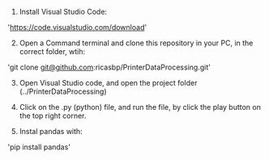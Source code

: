 1. Install Visual Studio Code:

'https://code.visualstudio.com/download'

2. Open a Command terminal and clone this repository in your PC, in the correct folder, wtih:

'git clone git@github.com:ricasbp/PrinterDataProcessing.git'

3. Open Visual Studio code, and open the project folder (../PrinterDataProcessing)

4. Click on the .py (python) file, and run the file, by click the play button on the top right corner.

5. Instal pandas with: 

'pip install pandas'